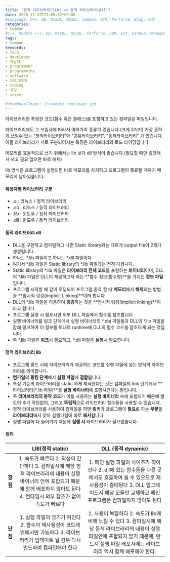 ```yaml
---
title: "정적 라이브러리(lib) vs 동적 라이브러리(dll)"
date: 2020-11-29T23:05:52+09:00
#Language, C++, DB, MsSQL, MySQL, Common, SCM, Perforce, Blog, SVN
categories:
- Common
#C++, Modern C++, DB, MsSQL, MySQL, Perforce, SVN, Git, GitHub, Management, Blog, Hugo, Architecture
tags:
- Common
keywords:
- tech
- developer
- 개발자
- programmer
- programming
- software
- 프로그래머
- coding
- 코딩
- server

#thumbnailImage: //example.com/image.jpg
---
```


라이브러리란 특정한 코드(함수 혹은 클래스)를 포함하고 있는 컴파일된 파일입니다.

라이브러리에도 그 쓰임새에 따라서 여러가지 종류가 있습니다.(크게 3가지) 가장 흔하게 쓰일수 있는 "정적라이브러리"와 "공유라이브러리", "동적라이브러리" 가 있습니다. 이들 라이브러리가 서로 구분되어지는 특징은 라이브러리의 로드 타이밍입니다.

<!--more-->

메모리를 효율적으로 쓰기 위해서는 lib 보다 dll 방식이 좋습니다.(필요할 때만 링크해서 쓰고 필요 없으면 바로 해제)

lib 방식은 프로그램이 실행되면 바로 메모리를 차지하고 프로그램이 종료될 때까지 메모리에 남아있습니다.

  

  

#### 확장자별 라이브러리 구분

- .a : 리눅스 / 정적 라이브러리
- .so : 리눅스 / 동적 라이브러리
- .lib : 윈도우 / 정적 라이브러리
- .dll : 윈도우 / 동적 라이브러리

  

  

#### 동적 라이브러리 dll

- DLL을 구현하고 컴파일하고 나면 Static library와는 다르게 output file이 2개가 생성됩니다.
- 하나는 *.lib 파일이고
  하나는 *.dll 파일이다.
- 여기서 *.lib 파일은 Static library의 *.lib 파일과는 전혀 다릅니다.
- Static library의 *.lib 파일은 **라이브러리 전체 코드**를 포함하는 **바이너리**이며,
  DLL의 *.lib 파일은 DLL이 제공하고자 하는 **함수 정보(함수명)**을 가지는 **정보 파일**입니다.
- 프로그램 시작할 때 같이 로딩되어
  프로그램 종료 할 때 **메모리**에서 **해제**되는 방법을
  **암시적 링킹(Implicit Linking)**이라 합니다
- DLL의 *.lib 파일을 이용하여 **링킹**하는 것을 **암시적 링킹(implicit linking)**이라고 합니다
- 프로그램 실행 시 필요시만 외부 DLL 파일에서 함수를 참조합니다
- 실행 바이너리를 링크 단계에서 실행 바이너리의 *.obj 파일들과 DLL의 *.lib 파일을 함께 링크하여
  이 정보를 토대로 runtime에 DLL의 함수 코드를 참조하게 되는 것입니다.
- 즉 *.lib 파일은 **링크**시 필요하고, *.dll 파일은 **실행**시 필요합니다.

  

  

#### 정적 라이브러리 lib

- 프로그램 빌드 시에 라이브러리가 제공하는 코드를 실행 파일에 넣는 방식의 라이브러리를 의미합니다.
- **컴파일**의 **링킹 단계**에서 **실행 파일**에 **결합**됩니다.
- 특정 기능의 라이브러리를 static 하게 제작한다는 것은 컴파일의 link 단계에서 **라이브러리(\*.lib 파일)**를 **실행 바이너리**에 포함시킨다는 말입니다.
- 즉 **라이브러리의 동작 코드**가 이를 사용하는 **실행 바이너리** 속에 포함되기 때문에 별도의 추가 작업없이, 그리고 **독립적**으로 라이브러리 함수들을 사용할 수 있습니다.
- 정적 라이브러리를 사용하여 컴파일을 하면 **링커**가 프로그램이 **필요**로 하는 **부분**을 **라이브러리**에서 찾아 실행파일에 바로 **복사**합니다.
- 실행 파일에 다 들어가기 때문에 **실행 시** 라이브러리가 필요없습니다.

  

  

#### 정리

|          |                     **LIB**(정적 static)                     |                    **DLL** (동적 dynamic)                    |
| -------- | :----------------------------------------------------------: | :----------------------------------------------------------: |
| **장점** | 1. 속도가 빠르다 2. 작성이 간단하다 3. 컴파일시에 해당 정적 라이브러리의 내용이 실행 바이너리 안에 포함되기 때문에 함께 배포하지 않아도 된다 4. 런타임시 외부 참조가 없어 속도가 빠르다 | 1. 메인 실행 파일의 사이즈가 작아진다 2. dll에 있는 함수들을 다른 곳에서도 호출하여 쓸 수 있으므로 재사용성이 증대된다 3. DLL 업그레이드시 해당 모듈만 교체하고 메인 프로그램은 컴파일하지 않아도 된다 |
| **단점** | 1. 실행 파일의 크기가 커진다 2. 함수의 재사용성이 코드레벨에서만 가능하다 3. 라이브러리가 업데이트 될 경우 다시 빌드하여 컴파일해야 한다 | 1. 사용이 복잡하다 2. 속도가 lib에 비해 느릴 수 있다 3. 컴파일시에 해당 동적 라이브러리의 내용이 실행 파일안에 포함되지 않기 때문에, 반드시 실행 파일 배포시에는 라이브러리 역시 함께 배포해야 한다. |